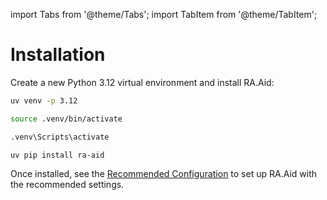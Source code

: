 import Tabs from '@theme/Tabs';
import TabItem from '@theme/TabItem';

# Installation

Create a new Python 3.12 virtual environment and install RA.Aid:

```bash
uv venv -p 3.12
```

<Tabs groupId="operating-system">
  <TabItem value="unix" label="Unix/macOS">

```bash
source .venv/bin/activate
```

  </TabItem>
  <TabItem value="windows" label="Windows">

```bash
.venv\Scripts\activate
```

  </TabItem>
</Tabs>

```bash
uv pip install ra-aid
```

Once installed, see the [Recommended Configuration](recommended) to set up RA.Aid with the recommended settings.
